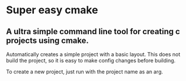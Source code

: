 # Super easy cmake
## A ultra simple command line tool for creating c projects using cmake.
Automatically creates a simple project with a basic layout.
This does not build the project, so it is easy to make config changes before building.

To create a new project, just run with the project name as an arg.
